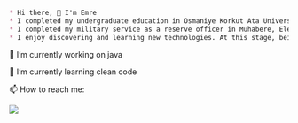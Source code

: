 
```markdown
* Hi there, 👋 I'm Emre
* I completed my undergraduate education in Osmaniye Korkut Ata University, Department of Management Information Systems in 2021.
* I completed my military service as a reserve officer in Muhabere, Electronic Information Systems (MEBS) Barracks Mamak/Ankara.
* I enjoy discovering and learning new technologies. At this stage, being a good software developer is among my goals.
```

🔭 I’m currently working on java 
                                   
🌱 I’m currently learning clean code

📫 How to reach me: 

[![](https://img.shields.io/badge/linkedin-%231E77B5.svg?&style=for-the-badge&logo=linkedin&logoColor=white)](https://www.linkedin.com/in/emrealtinay/)
 
 




